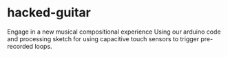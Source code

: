 # hacked-guitar
Engage in a new musical compositional experience 
Using our arduino code and processing sketch for using capacitive touch sensors to trigger pre-recorded loops.
